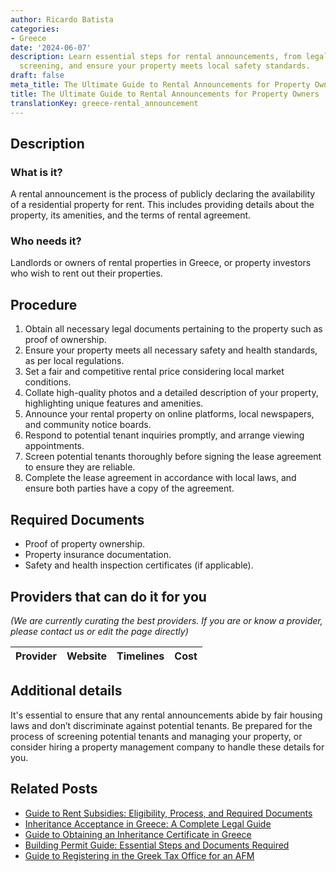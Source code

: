 ```yaml
---
author: Ricardo Batista
categories:
- Greece
date: '2024-06-07'
description: Learn essential steps for rental announcements, from legal docs to tenant
  screening, and ensure your property meets local safety standards.
draft: false
meta_title: The Ultimate Guide to Rental Announcements for Property Owners
title: The Ultimate Guide to Rental Announcements for Property Owners
translationKey: greece-rental_announcement
---
```


## Description
### What is it?
A rental announcement is the process of publicly declaring the availability of a residential property for rent. This includes providing details about the property, its amenities, and the terms of rental agreement.
### Who needs it?
Landlords or owners of rental properties in Greece, or property investors who wish to rent out their properties.

## Procedure
1. Obtain all necessary legal documents pertaining to the property such as proof of ownership.
2. Ensure your property meets all necessary safety and health standards, as per local regulations.
3. Set a fair and competitive rental price considering local market conditions.
4. Collate high-quality photos and a detailed description of your property, highlighting unique features and amenities.
5. Announce your rental property on online platforms, local newspapers, and community notice boards.
6. Respond to potential tenant inquiries promptly, and arrange viewing appointments.
7. Screen potential tenants thoroughly before signing the lease agreement to ensure they are reliable.
8. Complete the lease agreement in accordance with local laws, and ensure both parties have a copy of the agreement.

## Required Documents
- Proof of property ownership.
- Property insurance documentation.
- Safety and health inspection certificates (if applicable).

## Providers that can do it for you

_(We are currently curating the best providers. If you are or know a provider, please contact us or edit the page directly)_

| Provider        |     Website     |     Timelines    |       Cost      |
| :-------------: | :-------------: |  :-------------: | :-------------: |

## Additional details
It's essential to ensure that any rental announcements abide by fair housing laws and don’t discriminate against potential tenants. Be prepared for the process of screening potential tenants and managing your property, or consider hiring a property management company to handle these details for you.


## Related Posts

- [Guide to Rent Subsidies: Eligibility, Process, and Required Documents](https://tramitit.com/guides/greece/application_for_rent_subsidy/)
- [Inheritance Acceptance in Greece: A Complete Legal Guide](https://tramitit.com/guides/greece/application_for_inheritance_acceptance/)
- [Guide to Obtaining an Inheritance Certificate in Greece](https://tramitit.com/guides/greece/application_for_inheritance_certificate/)
- [Building Permit Guide: Essential Steps and Documents Required](https://tramitit.com/guides/greece/application_for_building_permit/)
- [Guide to Registering in the Greek Tax Office for an AFM](https://tramitit.com/guides/greece/application_for_registration_in_the_tax_office/)